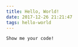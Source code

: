 ```yaml
---
title: Hello, World!
date: 2017-12-26 21:21:47
tags: hello-world
---
```


```
Show me your code!
```


